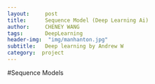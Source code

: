```yaml
---
layout:     post
title:      Sequence Model (Deep Learning Ai)
author:     CHENEY WANG
tags: 		DeepLearning
header-img:  "img/manhanton.jpg"
subtitle:  	Deep learning by Andrew W
category:  project
---
```

<!-- Start Writing Below in Markdown -->

#Sequence Models
<br >
